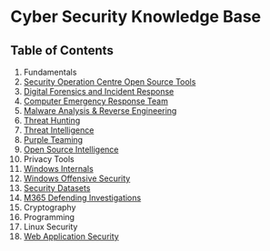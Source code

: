 # Cyber Security Knowledge Base

## Table of Contents 
  1. Fundamentals
  2. [Security Operation Centre Open Source Tools](https://github.com/vigneshb0197/CyberSecurityKnowledgeBase/blob/main/Security%20Operation%20Centre%20Daily%20Open%20Source%20Tools.md) 
  3. [Digital Forensics and Incident Response](https://github.com/vigneshb0197/CyberSecurityKnowledgeBase/blob/main/Digital%20Forensics%20and%20Incident%20Response.md) 
  4. [Computer Emergency Response Team](https://github.com/Virtual-Base/CyberSecurityKnowledgeBase/blob/main/Computer%20Emergency%20Response%20Team.md) 
  5. [Malware Analysis & Reverse Engineering](https://github.com/Virtual-Base/CyberSecurityKnowledgeBase/blob/main/Malware%20Analysis%20&%20Reverse%20Engineering.md) 
  6. [Threat Hunting](https://github.com/Virtual-Base/CyberSecurityKnowledgeBase/blob/main/Threat%20Hunting.md) 
  7. [Threat Intelligence](https://github.com/Virtual-Base/CyberSecurityKnowledgeBase/blob/main/Threat%20Intelligence.md) 
  8. [Purple Teaming](https://github.com/Virtual-Base/CyberSecurityKnowledgeBase/blob/main/Purple%20Teaming.md) 
  9. [Open Source Intelligence](https://github.com/Virtual-Base/CyberSecurityKnowledgeBase/blob/main/Open%20Source%20Intelligence.md)
  10. Privacy Tools 
  11. [Windows Internals](https://github.com/Virtual-Base/CyberSecurityKnowledgeBase/blob/main/Windows%20Internals.md) 
  12. [Windows Offensive Security](https://github.com/Virtual-Base/CyberSecurityKnowledgeBase/blob/main/Windows%20Offensive%20Security.md) 
  13. [Security Datasets](https://github.com/Virtual-Base/CyberSecurityKnowledgeBase/blob/main/Security%20Datasets.md) 
  14. [M365 Defending Investigations](https://github.com/Virtual-Base/CyberSecurityKnowledgeBase/blob/main/M365%20Defending%20Investigation.md)
  15. Cryptography 
  16. Programming 
  17. Linux Security
  18. [Web Application Security](https://github.com/Virtual-Base/CyberSecurityKnowledgeBase/blob/main/Web%20Application%20Security.md)
